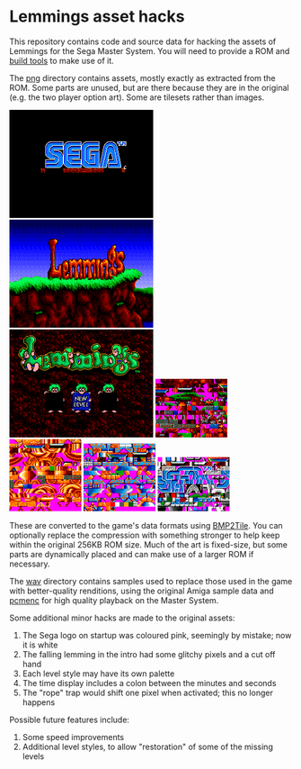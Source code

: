 Lemmings asset hacks
====================

This repository contains code and source data for hacking the assets of Lemmings for the Sega Master System. 
You will need to provide a ROM and [build tools](https://github.com/maxim-zhao/sms-build-tools) to make use of it.

The [png](png) directory contains assets, mostly exactly as extracted from the ROM. Some parts are unused, but are there because they are in the original (e.g. the two player option art). 
Some are tilesets rather than images.

![](png/intro-segalogo.unoptimised.png)
![](png/intro-lemmings-background.unoptimised.png)
![](png/title-screen.unoptimised.png)
![](png/level-dirt.png)
![](png/level-pillar1.png)
![](png/level-marble.png)
![](png/level-sega.png)

These are converted to the game's data formats using [BMP2Tile](https://github.com/maxim-zhao/bmp2tile). 
You can optionally replace the compression with something stronger to help keep within the original 256KB ROM size. 
Much of the art is fixed-size, but some parts are dynamically placed and can make use of a larger ROM if necessary.

The [wav](wav) directory contains samples used to replace those used in the game with better-quality renditions, using the original Amiga sample data and [pcmenc](https://github.com/maxim-zhao/pcmenc) for high quality playback on the Master System.

Some additional minor hacks are made to the original assets:

1. The Sega logo on startup was coloured pink, seemingly by mistake; now it is white
2. The falling lemming in the intro had some glitchy pixels and a cut off hand
3. Each level style may have its own palette
4. The time display includes a colon between the minutes and seconds
5. The "rope" trap would shift one pixel when activated; this no longer happens

Possible future features include:

1. Some speed improvements
2. Additional level styles, to allow "restoration" of some of the missing levels